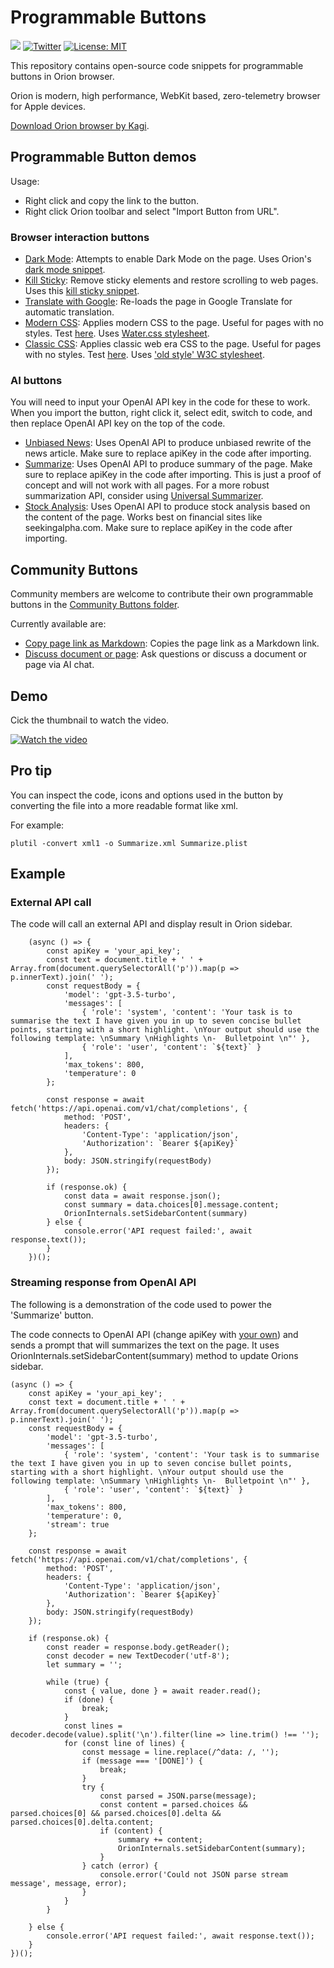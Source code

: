 # Programmable Buttons

[![](https://dcbadge.vercel.app/api/server/gKh5E6ys6D?compact=true&style=flat)](https://discord.gg/gKh5E6ys6D) [![Twitter](https://img.shields.io/twitter/follow/KagiHQ?style=social)](https://twitter.com/KagiHQ) [![License: MIT](https://img.shields.io/badge/License-MIT-green.svg)](https://opensource.org/license/mit/) 

This repository contains open-source code snippets for programmable buttons in Orion browser.

Orion is modern, high performance, WebKit based, zero-telemetry browser for Apple devices.

[Download Orion browser by Kagi](https://browser.kagi.com).

## Programmable Button demos

Usage:
- Right click and copy the link to the button. 
- Right click Orion toolbar and select "Import Button from URL". 

### Browser interaction buttons

- [Dark Mode](https://github.com/OrionBrowser/ProgrammableButtons/raw/main/buttons/Dark%20Mode.plist): Attempts to enable Dark Mode on the page. Uses Orion's [dark mode snippet](https://github.com/OrionBrowser/DarkMode).
- [Kill Sticky](https://github.com/OrionBrowser/ProgrammableButtons/raw/main/buttons/Kill%20Sticky.plist): Remove sticky elements and restore scrolling to web pages. Uses this [kill sticky snippet](https://github.com/t-mart/kill-sticky).
- [Translate with Google](https://github.com/OrionBrowser/ProgrammableButtons/raw/main/buttons/Translate%20with%20Google.plist): Re-loads the page in Google Translate for automatic translation.
- [Modern CSS](https://github.com/OrionBrowser/ProgrammableButtons/raw/main/buttons/Modern%20CSS.plist): Applies modern CSS to the page. Useful for pages with no styles. Test [here](https://danluu.com/futurist-predictions/). Uses [Water.css stylesheet](https://watercss.kognise.dev/).
- [Classic CSS](https://github.com/OrionBrowser/ProgrammableButtons/raw/main/buttons/Classic%20CSS.plist): Applies classic web era CSS to the page. Useful for pages with no styles. Test [here](https://danluu.com/futurist-predictions/). Uses ['old style' W3C stylesheet](https://www.w3.org/StyleSheets/Core/preview).

### AI buttons

You will need to input your OpenAI API key in the code for these to work. When you import the button, right click it, select edit, switch to code, and then replace OpenAI API key on the top of the code.

- [Unbiased News](https://github.com/OrionBrowser/ProgrammableButtons/raw/main/buttons/Unbiased%20News.plist): Uses OpenAI API to produce unbiased rewrite of the news article. Make sure to replace apiKey in the code after importing.
- [Summarize](https://github.com/OrionBrowser/ProgrammableButtons/raw/main/buttons/Summarize.plist): Uses OpenAI API to produce summary of the page. Make sure to replace apiKey in the code after importing. This is just a proof of concept and will not work with all pages. For a more robust summarization API, consider using [Universal Summarizer](https://kagi.com/summarizer). 
- [Stock Analysis](https://github.com/OrionBrowser/ProgrammableButtons/raw/main/buttons/Unbiased%20News.plist): Uses OpenAI API to produce stock analysis based on the content of the page. Works best on financial sites like seekingalpha.com. Make sure to replace apiKey in the code after importing.

## Community Buttons
Community members are welcome to contribute their own programmable buttons in the [Community Buttons folder](https://github.com/OrionBrowser/ProgrammableButtons/tree/main/community_buttons/).

Currently available are:
- [Copy page link as Markdown](https://github.com/OrionBrowser/ProgrammableButtons/blob/main/community_buttons/Copy%20page%20link%20as%20Markdown.plist): Copies the page link as a Markdown link.
- [Discuss document or page](https://github.com/OrionBrowser/ProgrammableButtons/blob/main/community_buttons/Discuss%20doc%20or%20page.plist): Ask questions or discuss a document or page via AI chat.

## Demo

Cick the thumbnail to watch the video.

[![Watch the video](https://img.youtube.com/vi/xoJliN5Pwv8/hqdefault.jpg)](https://www.youtube.com/watch?v=xoJliN5Pwv8)

## Pro tip

You can inspect the code, icons and options used in the button by converting the file into a more readable format like xml.

For example:
```
plutil -convert xml1 -o Summarize.xml Summarize.plist
```

## Example 

### External API call

The code will call an external API and display result in Orion sidebar.

```
    (async () => {
        const apiKey = 'your_api_key';
        const text = document.title + ' ' + Array.from(document.querySelectorAll('p')).map(p => p.innerText).join(' ');
        const requestBody = {
            'model': 'gpt-3.5-turbo',
            'messages': [
                { 'role': 'system', 'content': 'Your task is to summarise the text I have given you in up to seven concise bullet points, starting with a short highlight. \nYour output should use the following template: \nSummary \nHighlights \n-  Bulletpoint \n"' },
                { 'role': 'user', 'content': `${text}` }
            ],
            'max_tokens': 800,
            'temperature': 0
        };

        const response = await fetch('https://api.openai.com/v1/chat/completions', {
            method: 'POST',
            headers: {
                'Content-Type': 'application/json',
                'Authorization': `Bearer ${apiKey}`
            },
            body: JSON.stringify(requestBody)
        });

        if (response.ok) {
            const data = await response.json();
            const summary = data.choices[0].message.content;
            OrionInternals.setSidebarContent(summary)
        } else {
            console.error('API request failed:', await response.text());
        }
    })();
 ```

### Streaming response from OpenAI API
The following is a demonstration of the code used to power the 'Summarize' button.

The code connects to OpenAI API (change apiKey with [your own](https://platform.openai.com/account/api-keys)) and sends a prompt that will summarizes the text on the page. It uses OrionInternals.setSidebarContent(summary)  method to update Orions sidebar.


```
(async () => {
    const apiKey = 'your_api_key';
    const text = document.title + ' ' + Array.from(document.querySelectorAll('p')).map(p => p.innerText).join(' ');
    const requestBody = {
        'model': 'gpt-3.5-turbo',
        'messages': [
            { 'role': 'system', 'content': 'Your task is to summarise the text I have given you in up to seven concise bullet points, starting with a short highlight. \nYour output should use the following template: \nSummary \nHighlights \n-  Bulletpoint \n"' },
            { 'role': 'user', 'content': `${text}` }
        ],
        'max_tokens': 800,
        'temperature': 0,
        'stream': true
    };

    const response = await fetch('https://api.openai.com/v1/chat/completions', {
        method: 'POST',
        headers: {
            'Content-Type': 'application/json',
            'Authorization': `Bearer ${apiKey}`
        },
        body: JSON.stringify(requestBody)
    });

    if (response.ok) {
        const reader = response.body.getReader();
        const decoder = new TextDecoder('utf-8');
        let summary = '';

        while (true) {
            const { value, done } = await reader.read();
            if (done) {
                break;
            }
            const lines = decoder.decode(value).split('\n').filter(line => line.trim() !== '');
            for (const line of lines) {
                const message = line.replace(/^data: /, '');
                if (message === '[DONE]') {
                    break;
                }
                try {
                    const parsed = JSON.parse(message);
                    const content = parsed.choices && parsed.choices[0] && parsed.choices[0].delta && parsed.choices[0].delta.content;
                    if (content) {
                        summary += content;
                        OrionInternals.setSidebarContent(summary);
                    }
                } catch (error) {
                    console.error('Could not JSON parse stream message', message, error);
                }
            }
        }

    } else {
        console.error('API request failed:', await response.text());
    }
})();



 ```
